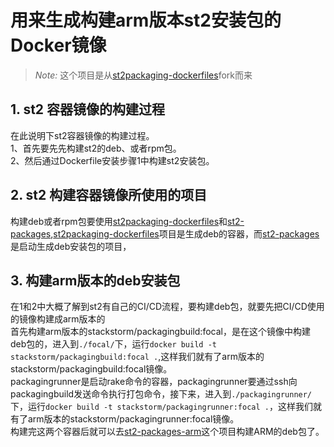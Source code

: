 # 用来生成构建arm版本st2安装包的Docker镜像


> *Note:*
这个项目是从[st2packaging-dockerfiles](https://github.com/StackStorm/st2packaging-dockerfiles)fork而来<br>
## 1. st2 容器镜像的构建过程
在此说明下st2容器镜像的构建过程。<br>
1、首先要先先构建st2的deb、或者rpm包。<br>
2、然后通过Dockerfile安装步骤1中构建st2安装包。<br>

## 2. st2 构建容器镜像所使用的项目
构建deb或者rpm包要使用[st2packaging-dockerfiles](https://github.com/StackStorm/st2packaging-dockerfiles)和[st2-packages](https://github.com/StackStorm/st2-packages),[st2packaging-dockerfiles](https://github.com/StackStorm/st2packaging-dockerfiles)项目是生成deb的容器，而[st2-packages](https://github.com/StackStorm/st2-packages)是启动生成deb安装包的项目，
<br>

## 3. 构建arm版本的deb安装包
在1和2中大概了解到st2有自己的CI/CD流程，要构建deb包，就要先把CI/CD使用的镜像构建成arm版本的<br>
首先构建arm版本的stackstorm/packagingbuild:focal，是在这个镜像中构建deb包的，进入到```./focal/```下，运行```docker build -t stackstorm/packagingbuild:focal .```,这样我们就有了arm版本的stackstorm/packagingbuild:focal镜像。<br>
packagingrunner是启动rake命令的容器，packagingrunner要通过ssh向packagingbuild发送命令执行打包命令，接下来，进入到```./packagingrunner/```下，运行```docker build -t stackstorm/packagingrunner:focal .```，这样我们就有了arm版本的stackstorm/packagingrunner:focal镜像。<br>
构建完这两个容器后就可以去[st2-packages-arm](https://github.com/chain312/st2-packages-arm)这个项目构建ARM的deb包了。


